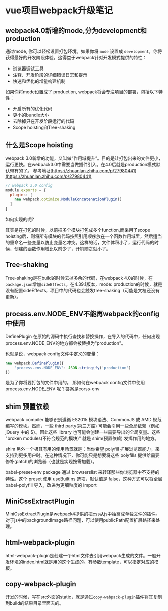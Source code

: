 # vue项目webpack升级笔记

## webpack4.0新增的mode,分为development和production

通过mode, 你可以轻松设置打包环境。如果你将 `mode` 设置成 `development`，你将获得最好的开发阶段体验。这得益于webpack针对开发模式提供的特性：

- 浏览器调试工具
- 注释、开发阶段的详细错误日志和提示
- 快速和优化的增量构建机制

如果你将mode设置成了 production, webpack将会专注项目的部署，包括以下特性：

- 开启所有的优化代码
- 更小的bundle大小
- 去除掉只在开发阶段运行的代码
- Scope hoisting和Tree-shaking

## 什么是Scope hoisting

webpack 3.0新增的功能，又叫做“作用域提升”。目的是让打包出来的文件更小，运行更快。在webpack3.0中需要当做插件引入。在4.0后就是production模式默认带有的了。 参考地址[https://zhuanlan.zhihu.com/p/27980441](https://zhuanlan.zhihu.com/p/27980441)

```js
// webpack 3.0 config
module.exports = {
  plugins: [
    new webpack.optimize.ModuleConcatenationPlugin()
  ]
}
```

如何实现的呢?

其实是在打包的时候，以前把多个模块打包成多个function,而采用了scope hoisting后，则将所有模块的代码按照引用顺序放在一个函数作用域里，然后适当的重命名一些变量以防止变量名冲突。这样的话，文件体积小了，运行代码的时候，创建的函数作用域比以前少了，开销随之就小了。

## Tree-shaking

Tree-shaking是在build的时候去掉多余的代码，在webpack 4.0的时候，在`package.json`增加`sideEffects`。在4.39.1版本，mode: production的时候，就是没有配置sideEffects，项目中的代码也会触发tree-shaking（可能是文档还没有更新）。

## process.env.NODE_ENV不能再webpack的config中使用

DefinePlugin 在原始的源码中执行查找和替换操作，在导入的代码中，任何出现 process.env.NODE_ENV的地方都会被替换为"production"。

也就是说，webpack config文件中定义的变量：

```js
new webpack.DefinePlugin({
    'process.env.NODE_ENV': JSON.stringify('production')
})
```

是为了你将要打包的文件中用的。 那如何在webpack config文件中使用 process.env.NODE_ENV 呢？答案是corss-env

## shim 预置依赖

webpack compiler 能够识别遵循 ES2015 模块语法、CommonJS 或 AMD 规范编写的模块。然而，一些 third party(第三方库) 可能会引用一些全局依赖（例如 jQuery 中的 $）。因此这些 library 也可能会创建一些需要导出的全局变量。这些 "broken modules(不符合规范的模块)" 就是 shim(预置依赖) 发挥作用的地方。

shim 另外一个极其有用的使用场景就是：当你希望 polyfill 扩展浏览器能力，来支持到更多用户时。在这种情况下，你可能只是想要将这些 polyfills 提供给需要修补(patch)的浏览器（也就是实现按需加载）。

babel-preset-env package 通过 browserslist 来转译那些你浏览器中不支持的特性。这个 preset 使用 useBuiltIns 选项，默认值是 false，这种方式可以将全局 babel-polyfill 导入，改进为更细粒度的 import

## MiniCssExtractPlugin

MiniCssExtractPlugin是webpack4提供的把css从js中抽离成单独文件的插件。对于js中的backgroundImage路径问题，可以使用publicPath配置扩展路径来处理。

## html-webpack-plugin

html-webpack-plugin是创建一个html文件去引用webpack生成的文件。一般开发环境的index.html就是用的这个生成的。有参数template，可以指定对应的模板。

## copy-webpack-plugin

开发的时候，写在src外面的static，就是通过`copy-webpack-plugin`插件将其复制到build的结果目录里面去的。
